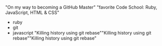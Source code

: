 "On my way to becoming a GitHub Master" 
"favorite Code School: Ruby, JavaScript, HTML & CSS" 
* ruby
* git
* javascript
"Killing history using git rebase""Killing history using git rebase""Killing history using git rebase" 
